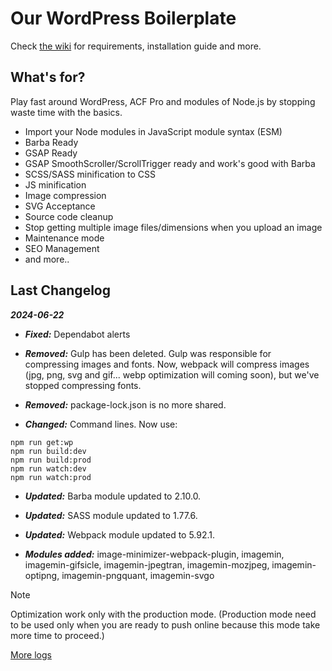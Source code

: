 # Our WordPress Boilerplate

Check [the wiki](https://github.com/studiochampgauche/wordpress-boilerplate/wiki) for requirements, installation guide and more.

## What's for?
Play fast around WordPress, ACF Pro and modules of Node.js by stopping waste time with the basics.

- Import your Node modules in JavaScript module syntax (ESM)
- Barba Ready
- GSAP Ready
- GSAP SmoothScroller/ScrollTrigger ready and work's good with Barba
- SCSS/SASS minification to CSS
- JS minification
- Image compression
- SVG Acceptance
- Source code cleanup
- Stop getting multiple image files/dimensions when you upload an image
- Maintenance mode
- SEO Management
- and more..

## Last Changelog

***2024-06-22***
- ***Fixed:*** Dependabot alerts

- ***Removed:*** Gulp has been deleted. Gulp was responsible for compressing images and fonts. Now, webpack will compress images (jpg, png, svg and gif... webp optimization will coming soon), but we've stopped compressing fonts.

- ***Removed:*** package-lock.json is no more shared.

- ***Changed:*** Command lines. Now use:
```
npm run get:wp
npm run build:dev
npm run build:prod
npm run watch:dev
npm run watch:prod
```

- ***Updated:*** Barba module updated to 2.10.0.

- ***Updated:*** SASS module updated to 1.77.6.

- ***Updated:*** Webpack module updated to 5.92.1.

- ***Modules added:*** image-minimizer-webpack-plugin, imagemin, imagemin-gifsicle, imagemin-jpegtran, imagemin-mozjpeg, imagemin-optipng, imagemin-pngquant, imagemin-svgo

> [!NOTE]
> Optimization work only with the production mode. (Production mode need to be used only when you are ready to push online because this mode take more time to proceed.)


[More logs](https://github.com/studiochampgauche/wordpress-boilerplate/wiki/Changelog)